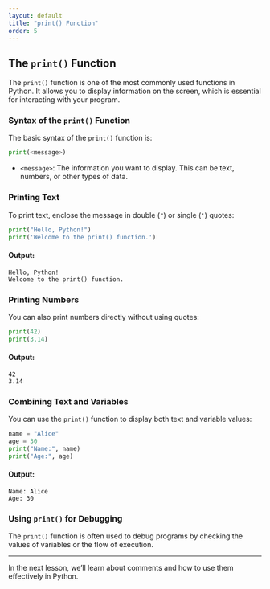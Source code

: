 ```yaml
---
layout: default
title: "print() Function"
order: 5
---
```


## The `print()` Function

The `print()` function is one of the most commonly used functions in Python. It allows you to display information on the screen, which is essential for interacting with your program.

### Syntax of the `print()` Function

The basic syntax of the `print()` function is:

```python
print(<message>)
```

- `<message>`: The information you want to display. This can be text, numbers, or other types of data.

### Printing Text

To print text, enclose the message in double (`"`) or single (`'`) quotes:

```python
print("Hello, Python!")
print('Welcome to the print() function.')
```

#### Output:
```plaintext
Hello, Python!
Welcome to the print() function.
```

### Printing Numbers

You can also print numbers directly without using quotes:

```python
print(42)
print(3.14)
```

#### Output:
```plaintext
42
3.14
```

### Combining Text and Variables

You can use the `print()` function to display both text and variable values:

```python
name = "Alice"
age = 30
print("Name:", name)
print("Age:", age)
```

#### Output:
```plaintext
Name: Alice
Age: 30
```

### Using `print()` for Debugging

The `print()` function is often used to debug programs by checking the values of variables or the flow of execution.

---

In the next lesson, we’ll learn about comments and how to use them effectively in Python.
